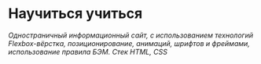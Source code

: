 # Научиться учиться

*Одностраничный информационный сайт, с использованием технологий Flexbox-вёрстка, позиционирование, анимаций, шрифтов и фреймами, использование правила БЭМ.*
*Стек HTML, CSS*
